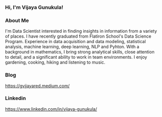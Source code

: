 ### Hi, I'm Vijaya Gunukula!

<!--
**Vijayag04/vijayag04** is a ✨ _special_ ✨ repository because its `README.md` (this file) appears on your GitHub profile.

Here are some ideas to get you started:

- 🔭 I’m currently working on ...
- 🌱 I’m currently learning ...
- 👯 I’m looking to collaborate on ...
- 🤔 I’m looking for help with ...
- 💬 Ask me about ...
- 📫 How to reach me: ...
- 😄 Pronouns: ...
- ⚡ Fun fact: ...
-->
### About Me
I'm Data Scientist interested in finding insights in information from a variety of places. I have recently graduated from Flatiron School's Data Science Program. Experience in data acquisition and data modeling, statistical analysis, machine learning, deep learning, NLP and Pyhton. With a background in mathematics, I bring strong analytical skills, close attention to detail, and a significant ability to work in team environments. I enjoy gardening, cooking, hiking and listening to music.

### Blog
https://gvijayared.medium.com/

### Linkedin
https://www.linkedin.com/in/vijaya-gunukula/

